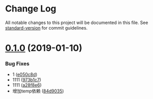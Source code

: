 # Change Log

All notable changes to this project will be documented in this file. See [standard-version](https://github.com/conventional-changelog/standard-version) for commit guidelines.

# [0.1.0](https://github.com/nwa2018/test-lerna/compare/v1.0.23...v0.1.0) (2019-01-10)


### Bug Fixes

* 1 ([e050c8d](https://github.com/nwa2018/test-lerna/commit/e050c8d))
* 1111 ([973b1c7](https://github.com/nwa2018/test-lerna/commit/973b1c7))
* 1111 ([a28f8e6](https://github.com/nwa2018/test-lerna/commit/a28f8e6))
* 增加temp依赖 ([84d9035](https://github.com/nwa2018/test-lerna/commit/84d9035))
